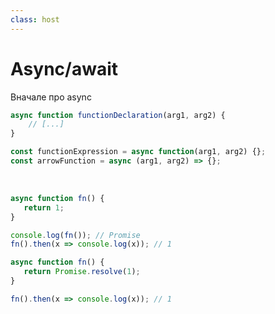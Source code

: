 ```yaml
---
class: host
---
```


# Async/await 
Вначале про async

<v-clicks at="0">

```js
async function functionDeclaration(arg1, arg2) {
    // [...]
}

const functionExpression = async function(arg1, arg2) {};
const arrowFunction = async (arg1, arg2) => {};
```

<br />

```js
async function fn() {
   return 1;
}

console.log(fn()); // Promise
fn().then(x => console.log(x)); // 1
```

```js
async function fn() {
   return Promise.resolve(1);
}

fn().then(x => console.log(x)); // 1
```

</v-clicks>

<style>
.host {
    --slidev-code-font-size: 0.75rem;
    --slidev-code-line-height: 1rem;
}
</style>
